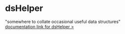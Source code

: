 # dsHelper
"somewhere to collate occasional useful data structures"  
[documentation link for dsHelper >](https://nanjizal.github.io/dsHelper/pages/index.html?v=1)


